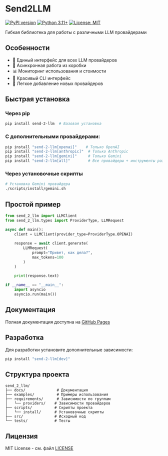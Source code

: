 # Send2LLM

[![PyPI version](https://badge.fury.io/py/send-2-llm.svg)](https://badge.fury.io/py/send-2-llm)
[![Python 3.11+](https://img.shields.io/badge/python-3.11+-blue.svg)](https://www.python.org/downloads/)
[![License: MIT](https://img.shields.io/badge/License-MIT-yellow.svg)](https://opensource.org/licenses/MIT)

Гибкая библиотека для работы с различными LLM провайдерами

## Особенности

- 🔄 Единый интерфейс для всех LLM провайдеров
- 🚀 Асинхронная работа из коробки
- 📊 Мониторинг использования и стоимости
- 🎨 Красивый CLI интерфейс
- 🔌 Легкое добавление новых провайдеров

## Быстрая установка

### Через pip

```bash
pip install send-2-llm  # Базовая установка
```

### С дополнительными провайдерами:

```bash
pip install "send-2-llm[openai]"    # Только OpenAI
pip install "send-2-llm[anthropic]"  # Только Anthropic
pip install "send-2-llm[gemini]"     # Только Gemini
pip install "send-2-llm[all]"        # Все провайдеры + инструменты разработки
```

### Через установочные скрипты

```bash
# Установка Gemini провайдера
./scripts/install/gemini.sh
```

## Простой пример

```python
from send_2_llm import LLMClient
from send_2_llm.types import ProviderType, LLMRequest

async def main():
    client = LLMClient(provider_type=ProviderType.OPENAI)
    
    response = await client.generate(
        LLMRequest(
            prompt="Привет, как дела?",
            max_tokens=100
        )
    )
    
    print(response.text)

if __name__ == "__main__":
    import asyncio
    asyncio.run(main())
```

## Документация

Полная документация доступна на [GitHub Pages](https://ai-tools-team.github.io/send_2_llm)

## Разработка

Для разработки установите дополнительные зависимости:

```bash
pip install "send-2-llm[dev]"
```

## Структура проекта

```
send_2_llm/
├── docs/              # Документация
├── examples/          # Примеры использования
├── requirements/      # Зависимости по группам
│   └── providers/    # Зависимости провайдеров
├── scripts/          # Скрипты проекта
│   └── install/      # Установочные скрипты
├── src/              # Исходный код
└── tests/            # Тесты
```

## Лицензия

MIT License - см. файл [LICENSE](LICENSE) 